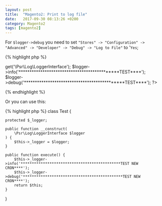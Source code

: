 ```yaml
---
layout: post
title:  "Magento2: Print to log file"
date:   2017-09-30 08:13:26 +0200
category: Magento2
tags: [magento2]
---
```


For `$logger->debug` you need to set `"Stores" -> "Configuration" -> "Advanced" -> "Developer" -> "Debug" -> "Log to File"` to '`Yes`;


{% highlight php %}
<?php
$logger = \Magento\Framework\App\ObjectManager::getInstance()->get('\Psr\Log\LoggerInterface');
$logger->info('*********************************************TEST****');
$logger->debug('*********************************************TEST****');
?>
{% endhighlight %}



Or you can use this:

{% highlight php %}
class Test {
 
    protected $_logger;
 
    public function __construct(
        \Psr\Log\LoggerInterface $logger
    ) {
        $this->_logger = $logger;
    }

    public function execute() {
        $this->_logger->info('*********************************************TEST NEW CRON****');
        $this->_logger->debug('*********************************************TEST NEW CRON****');
        return $this;
    }
}




